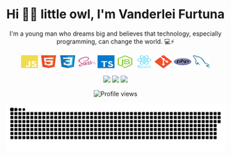 <div align="center"> 
<h1>Hi 👋🏽 little owl, I'm Vanderlei Furtuna</h1>
I'm a young man who dreams big and believes that technology, especially programming, can change the world. 💻⚡
</div>

<div align="center"> 
  <div style="display: inline_block"><br>
  <img align="center" alt="JavaScript icon" height="30" width="40" src="https://raw.githubusercontent.com/devicons/devicon/master/icons/javascript/javascript-plain.svg">
  <img align="center" alt="HTML icon" height="30" width="40" src="https://raw.githubusercontent.com/devicons/devicon/master/icons/html5/html5-original.svg">
  <img align="center" alt="CSS icon" height="30" width="40" src="https://raw.githubusercontent.com/devicons/devicon/master/icons/css3/css3-original.svg">
  <img align="center" alt="Sass icon" height="30" width="40" src="https://raw.githubusercontent.com/devicons/devicon/master/icons/sass/sass-original.svg">
  <img align="center" alt="Typescript  icon" height="30" width="40" src="https://raw.githubusercontent.com/devicons/devicon/master/icons/typescript/typescript-plain.svg">

  <img align="center" alt="Node.js icon" height="30" width="40" src="https://raw.githubusercontent.com/devicons/devicon/master/icons/nodejs/nodejs-original.svg">

  <img align="center" alt="React.js icon" height="30" width="40" src="https://raw.githubusercontent.com/devicons/devicon/master/icons/react/react-original-wordmark.svg">

  <img align="center" alt="Git icon" height="30" width="40" src="https://raw.githubusercontent.com/devicons/devicon/master/icons/git/git-original.svg">

  <img align="center" alt="PHP icon" height="30" width="40" src="https://raw.githubusercontent.com/devicons/devicon/master/icons/php/php-original.svg">
    
  <img align="center" alt="MySql icon" height="30" width="40" src="https://raw.githubusercontent.com/devicons/devicon/master/icons/mysql/mysql-original.svg">
 
</div>
  <br>
  <a href="https://www.instagram.com/vander_suncat/" target="_blank"><img src="https://img.shields.io/badge/-Instagram-%23E4405F?style=for-the-badge&logo=instagram&logoColor=white" target="_blank"></a>
  <a href="https://www.linkedin.com/in/vanderlei-furtuna-12bb39235/" target="_blank"><img src="https://img.shields.io/badge/-LinkedIn-%230077B5?style=for-the-badge&logo=linkedin&logoColor=white" target="_blank"></a>
  <a href="mailto:furtunavanderlei@gmail.com" target="_blank"><img src="https://img.shields.io/badge/-Gmail-red?style=for-the-badge&logo=gmail&logoColor=white" target="_blank"></a> 
  <br/>
  <p align="center"> <img src="https://komarev.com/ghpvc/?username=vander115&color=yellow" alt="Profile views" /> </p>

![Snake animation](https://github.com/vander115/vander115/blob/output/github-contribution-grid-snake.svg)
